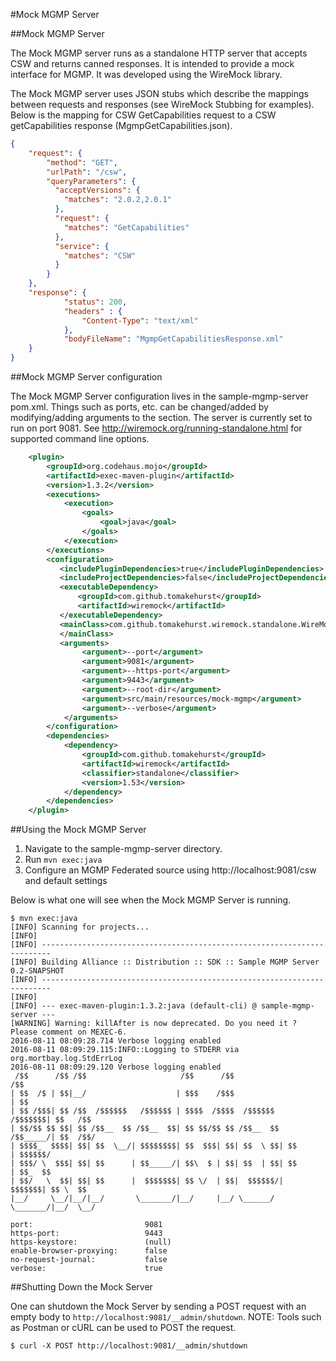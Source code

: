 #Mock MGMP Server

##Mock MGMP Server

The Mock MGMP server runs as a standalone HTTP server that accepts CSW and returns canned responses.  It is intended to provide a mock interface for MGMP. It was developed using the WireMock library.

The Mock MGMP server uses JSON stubs which describe the mappings between requests and responses (see WireMock Stubbing for examples).  Below is the mapping for CSW GetCapabilities request to a CSW getCapabilities response (MgmpGetCapabilities.json).

```json
{
    "request": {
        "method": "GET",
        "urlPath": "/csw",
        "queryParameters": {
          "acceptVersions": {
            "matches": "2.0.2,2.0.1"
          },
          "request": {
            "matches": "GetCapabilities"
          },
          "service": {
            "matches": "CSW"
          }
        }
    },
    "response": {
            "status": 200,
            "headers" : {
                "Content-Type": "text/xml"
            },
            "bodyFileName": "MgmpGetCapabilitiesResponse.xml"
    }
}
```

##Mock MGMP Server configuration

The Mock MGMP Server configuration lives in the sample-mgmp-server pom.xml.  Things such as ports, etc. can be changed/added by modifying/adding arguments to the <arguments> section.  The server is currently set to run on port 9081.  See http://wiremock.org/running-standalone.html for supported command line options.

```xml
    <plugin>
        <groupId>org.codehaus.mojo</groupId>
        <artifactId>exec-maven-plugin</artifactId>
        <version>1.3.2</version>
        <executions>
            <execution>
                <goals>
                    <goal>java</goal>
                </goals>
            </execution>
        </executions>
        <configuration>
           <includePluginDependencies>true</includePluginDependencies>
           <includeProjectDependencies>false</includeProjectDependencies>
           <executableDependency>
               <groupId>com.github.tomakehurst</groupId>
               <artifactId>wiremock</artifactId>
           </executableDependency>
           <mainClass>com.github.tomakehurst.wiremock.standalone.WireMockServerRunner
           </mainClass>
           <arguments>
                <argument>--port</argument>
                <argument>9081</argument>
                <argument>--https-port</argument>
                <argument>9443</argument>
                <argument>--root-dir</argument>
                <argument>src/main/resources/mock-mgmp</argument>
                <argument>--verbose</argument>
            </arguments>
        </configuration>
        <dependencies>
            <dependency>
                <groupId>com.github.tomakehurst</groupId>
                <artifactId>wiremock</artifactId>
                <classifier>standalone</classifier>
                <version>1.53</version>
            </dependency>
        </dependencies>
    </plugin>
```

##Using the Mock MGMP Server

1. Navigate to the sample-mgmp-server directory.
2. Run `mvn exec:java`
3. Configure an MGMP Federated source using http://localhost:9081/csw and default settings

Below is what one will see when the Mock MGMP Server is running.

```
$ mvn exec:java
[INFO] Scanning for projects...
[INFO]
[INFO] ------------------------------------------------------------------------
[INFO] Building Alliance :: Distribution :: SDK :: Sample MGMP Server 0.2-SNAPSHOT
[INFO] ------------------------------------------------------------------------
[INFO]
[INFO] --- exec-maven-plugin:1.3.2:java (default-cli) @ sample-mgmp-server ---
[WARNING] Warning: killAfter is now deprecated. Do you need it ? Please comment on MEXEC-6.
2016-08-11 08:09:28.714 Verbose logging enabled
2016-08-11 08:09:29.115:INFO::Logging to STDERR via org.mortbay.log.StdErrLog
2016-08-11 08:09:29.120 Verbose logging enabled
 /$$      /$$ /$$                     /$$      /$$                     /$$
| $$  /$ | $$|__/                    | $$$    /$$$                    | $$
| $$ /$$$| $$ /$$  /$$$$$$   /$$$$$$ | $$$$  /$$$$  /$$$$$$   /$$$$$$$| $$   /$$
| $$/$$ $$ $$| $$ /$$__  $$ /$$__  $$| $$ $$/$$ $$ /$$__  $$ /$$_____/| $$  /$$/
| $$$$_  $$$$| $$| $$  \__/| $$$$$$$$| $$  $$$| $$| $$  \ $$| $$      | $$$$$$/
| $$$/ \  $$$| $$| $$      | $$_____/| $$\  $ | $$| $$  | $$| $$      | $$_  $$
| $$/   \  $$| $$| $$      |  $$$$$$$| $$ \/  | $$|  $$$$$$/|  $$$$$$$| $$ \  $$
|__/     \__/|__/|__/       \_______/|__/     |__/ \______/  \_______/|__/  \__/

port:                         9081
https-port:                   9443
https-keystore:               (null)
enable-browser-proxying:      false
no-request-journal:           false
verbose:                      true
```

##Shutting Down the Mock Server

One can shutdown the Mock Server by sending a POST request with an empty body to `http://localhost:9081/__admin/shutdown`.  NOTE: Tools such as Postman or cURL can be used to POST the request.

```
$ curl -X POST http://localhost:9081/__admin/shutdown
```